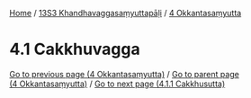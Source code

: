 
[Home](/) / [13S3 Khandhavaggasaṃyuttapāḷi](../../13S3.md) / [4 Okkantasaṃyutta](../4.md)

# 4.1 Cakkhuvagga


[Go to previous page (4 Okkantasaṃyutta)](../4.md) / [Go to parent page (4 Okkantasaṃyutta)](../4.md) / [Go to next page (4.1.1 Cakkhusutta)](4.1/4.1.1.md)


